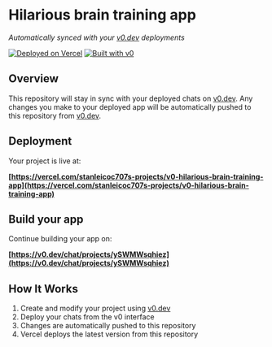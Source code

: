 # Hilarious brain training app

*Automatically synced with your [v0.dev](https://v0.dev) deployments*

[![Deployed on Vercel](https://img.shields.io/badge/Deployed%20on-Vercel-black?style=for-the-badge&logo=vercel)](https://vercel.com/stanleicoc707s-projects/v0-hilarious-brain-training-app)
[![Built with v0](https://img.shields.io/badge/Built%20with-v0.dev-black?style=for-the-badge)](https://v0.dev/chat/projects/ySWMWsqhiez)

## Overview

This repository will stay in sync with your deployed chats on [v0.dev](https://v0.dev).
Any changes you make to your deployed app will be automatically pushed to this repository from [v0.dev](https://v0.dev).

## Deployment

Your project is live at:

**[https://vercel.com/stanleicoc707s-projects/v0-hilarious-brain-training-app](https://vercel.com/stanleicoc707s-projects/v0-hilarious-brain-training-app)**

## Build your app

Continue building your app on:

**[https://v0.dev/chat/projects/ySWMWsqhiez](https://v0.dev/chat/projects/ySWMWsqhiez)**

## How It Works

1. Create and modify your project using [v0.dev](https://v0.dev)
2. Deploy your chats from the v0 interface
3. Changes are automatically pushed to this repository
4. Vercel deploys the latest version from this repository
